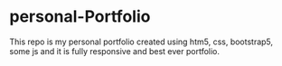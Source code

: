 # personal-Portfolio
This repo is my personal portfolio created using htm5, css, bootstrap5, some js and it is fully responsive and best ever portfolio.
